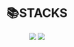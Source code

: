 <div align=center><h1>📚STACKS</h1></div>

<div align=center>
  <img src="https://img.shields.io/badge/java-007396?style=for-the-badge&logo=Java&logoColor=white">
  <img src="https://img.shields.io.badge/javascript-F7DF1E?style=for-the-badge&logo=javascript&logoColor=black">
</div>
